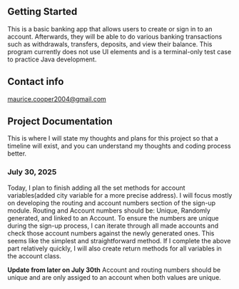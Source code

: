 ## Getting Started
This is a basic banking app that allows users to create or sign in to an account. Afterwards, they will be able to do various banking transactions such as withdrawals, transfers, deposits, and view their balance. 
This program currently does not use UI elements and is a terminal-only test case to practice Java development.  

## Contact info
maurice.cooper2004@gmail.com

## Project Documentation
This is where I will state my thoughts and plans for this project so that a timeline will exist, and you can understand my thoughts and coding process better. 
### July 30, 2025
Today, I plan to finish adding all the set methods for account variables(added city variable for a more precise address). I will focus mostly on developing the routing and account numbers section of the sign-up module. 
Routing and Account numbers should be: Unique, Randomly generated, and linked to an Account.
To ensure the numbers are unique during the sign-up process, I can iterate through all made accounts and check those account numbers against the newly generated ones. This seems like the simplest and straightforward method.
If I complete the above part relatively quickly, I will also create return methods for all variables in the account class. 

**Update from later on July 30th**
Account and routing numbers should be unique and are only assiged to an account when both values are unique.
